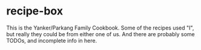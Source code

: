 # recipe-box

This is the Yanker/Parkang Family Cookbook.  Some of the recipes used "I", but really they could be from either one of us.  And there are probably some TODOs, and incomplete info in here.
